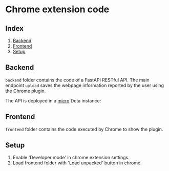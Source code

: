 # Chrome extension code

## Index

1. [Backend](#backend)
2. [Frontend](#frontend)
3. [Setup](#setup)

## Backend

`backend` folder contains the code of a FastAPI RESTful API. The main endpoint `upload` saves the webpage information reported by the user using the Chrome plugin.

The API is deployed in a [micro](https://docs.deta.sh/docs/micros/about) Deta instance: 

## Frontend

`frontend` folder contains the code executed by Chrome to show the plugin.

## Setup

1. Enable 'Developer mode' in chrome extension settings.
2. Load frontend folder with 'Load unpacked' button in chrome.
